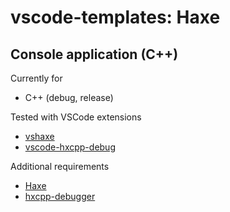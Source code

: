 # vscode-templates: Haxe

## Console application (C++)

Currently for
* C++ (debug, release)

Tested with VSCode extensions
* [vshaxe](https://marketplace.visualstudio.com/items?itemName=nadako.vshaxe)
* [vscode-hxcpp-debug](https://github.com/jcward/vscode-hxcpp-debug)

Additional requirements
* [Haxe](https://haxe.org)
* [hxcpp-debugger](https://github.com/HaxeFoundation/hxcpp-debugger)